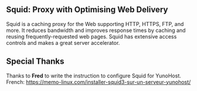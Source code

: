 ## Squid: Proxy with Optimising Web Delivery

Squid is a caching proxy for the Web supporting HTTP, HTTPS, FTP, and more. It reduces bandwidth and improves response times by caching and reusing frequently-requested web pages. Squid has extensive access controls and makes a great server accelerator.

## Special Thanks

Thanks to **Fred** to write the instruction to configure Squid for YunoHost. French: <https://memo-linux.com/installer-squid3-sur-un-serveur-yunohost/>
